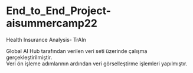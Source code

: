 # End_to_End_Project-aisummercamp22
Health Insurance Analysis- TrAIn  

Global AI Hub tarafından verilen veri seti üzerinde çalışma gerçekleştirilmiştir.  
Veri ön işleme adımlarının ardından veri görselleştirme işlemleri yapılmıştır.  
